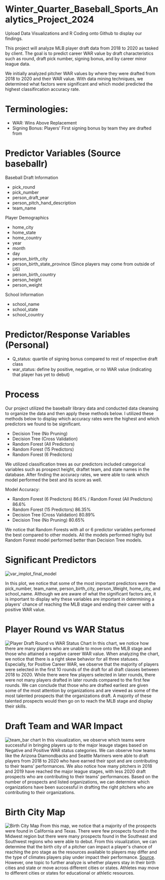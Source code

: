 # Winter_Quarter_Baseball_Sports_Analytics_Project_2024

Upload Data Visualizations and R Coding onto Github to display our findings.

This project will analyze MLB player draft data from 2018 to 2020 as tasked by client. The goal is to predict career WAR value by draft characteristics such as round, draft pick number, signing bonus, and by career minor league data. 

We initially analyzed pitcher WAR values by where they were drafted from 2018 to 2020 and their WAR value. With data mining techniques, we determined what factors were significant and which model predicted the highest classifircation accuracy rate.

# Terminologies:
- WAR: Wins Above Replacement
- Signing Bonus: Players' First signing bonus by team they are drafted from

# Predictor Variables (Source baseballr)
Baseball Draft Information
- pick_round
- pick_number
- person_draft_year
- person_pitch_hand_description
- team_name

Player Demographics
- home_city
- home_state
- home_country
- year
- month
- day
- person_birth_city
- person_birth_state_province (Since players may come from outside of US)
- person_birth_country
- person_height
- person_weight

School Information
- school_name
- school_state
- school_country

# Predictor/Response Variables (Personal)
- Q_status: quartile of signing bonus compared to rest of respective draft class
- war_status: define by positive, negative, or no WAR value (indicating that player has yet to debut)

# Process
Our project utilized the baseballr library data and conducted data cleansing to organize the data and then apply these methods below. I utilized these methods below to display which accuracy rates were the highest and which predictors we found to be significant.

- Decision Tree (No Pruning) 
- Decision Tree (Cross Validation) 
- Random Forest (All Predictors)
- Random Forest (15 Predictors) 
- Random Forest (6 Predictors) 

We utilized classification trees as our predictors included categorical variables such as prospect height, draftet team, and state names in the database. After finding the accuracy rates, we were able to rank which model performed the best and its score as well.

Model Accuracy:
- Random Forest (6 Predictors) 86.6% / Random Forest (All Predictors) 86.6%
- Random Forest (15 Predictors) 86.35%
- Decision Tree (Cross Validation) 80.89%
- Decision Tree (No Pruning) 80.65%

We notice that Random Forests with all or 6 predictor variables performed the best compared to other models. All the models performed highly but Random Forest model performed better than Decision Tree models. 

# Significant Predictors
![var_implot_final_model](https://github.com/NathanKim0107/Winter_Quarter_Baseball_Sports_Analytics_Project_2024/assets/128879072/06cac7b5-c90a-45e6-b662-ef6229621d66)

In this plot, we notice that some of the most important predictors were the pick_number, team_name, person_birth_city, person_Weight, home_city, and school_name. Although we are aware of what the significant factors are, it is important to display why these variables are important in determining a players' chance of reaching the MLB stage and ending their career with a positive WAR value.

# Player Round vs WAR Status
![Player Draft Round vs WAR Status Chart](https://github.com/NathanKim0107/Winter_Quarter_Baseball_Sports_Analytics_Project_2024/assets/128879072/26f15973-0d10-497b-bf74-692846987e2d)
In this chart, we notice how there are many players who are unable to move onto the MLB stage and those who attained a negative career WAR value. When analyzing the chart, we notice that there is a right skew behavior for all three statuses. Especially, for Positive Career WAR, we observe that the majority of players were selected in the first 10 rounds of the draft for all draft classes between 2018 to 2020. While there were few players selected in later rounds, there were not many players drafted in later rounds compared to the first few rounds. We can conclude that those who are drafted earliest are given some of the most attention by organizations and are viewed as some of the most talented prospects that the organizations draft. A majority of these talented prospects would then go on to reach the MLB stage and display their skills. 

# Draft Team and WAR Impact
![team_bar chart]((https://github.com/NathanKim0107/Winter_Quarter_Baseball_Sports_Analytics_Project_2024/assets/128879072/e3bed8cd-9bb1-4996-acea-8bb33b7a2a0d)
)
In this visualization, we observe which teams were successful in bringing players up to the major leauge stages based on Negative and Positive WAR status categories. We can observe how teams like the Arizona Diamondbacks and Seattle Mariners were able to draft players from 2018 to 2020 who have earned their spot and are contributing to their teams' performances. We also notice how many pitchers in 2018 and 2019 have reached the major league stages, with less 2020 draft prospects who are contributing to their teams' performances. Based on the number of prospects and listed organizations, we can determine which organizations have been successful in drafting the right pitchers who are contributing to their organizations. 

# Birth City Map
![Birth City Map](https://github.com/NathanKim0107/Winter_Quarter_Baseball_Sports_Analytics_Project_2024/assets/128879072/e9023475-8b10-4d9f-bfea-ce7e8dae233c)
From this map, we notice that a majority of the prospects were found in California and Texas. There were few prospects found in the Midwest region but there were many prospects found in the Southeast and Southwest regions who were able to debut. From this visualization, we can determine that the birth city of a pitcher can impact a player's chance of reaching the pro stage as the resources available to players may differ and the type of climates players play under impact their performance. [Source](https://www.npr.org/2023/04/12/1169266941/global-warming-could-be-juicing-baseball-home-runs-study-finds#:~:text=Hotter%20temperatures%20may%20take%20a,of%20an%20advantage%20over%20pitchers.%22). However, one topic to further analyze is whether players stay in their birth cities and state or move across different cities or states. Athletes may move to different cities or states for educational or athletic resources. 

